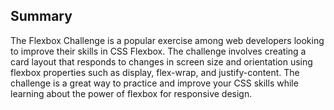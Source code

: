 ## Summary

The Flexbox Challenge is a popular exercise among web developers looking to improve their skills in CSS Flexbox. The challenge involves creating a card layout that responds to changes in screen size and orientation using flexbox properties such as display, flex-wrap, and justify-content. The challenge is a great way to practice and improve your CSS skills while learning about the power of flexbox for responsive design.
